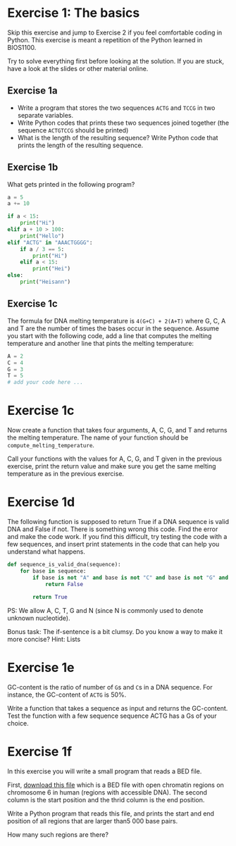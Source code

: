 # Exercise 1: The basics
Skip this exercise and jump to Exercise 2 if you feel comfortable coding in Python. This exercise is meant a repetition of the Python learned in BIOS1100.

Try to solve everything first before looking at the solution. If you are stuck, have a look at the slides or other material online.

## Exercise 1a
* Write a program that stores the two sequences `ACTG` and `TCCG` in two separate variables.
* Write Python codes that prints these two sequences joined together (the sequence `ACTGTCCG` should be printed)
* What is the length of the resulting sequence? Write Python code that prints the length of the resulting sequence.


## Exercise 1b
What gets printed in the following program?
```python
a = 5
a += 10

if a < 15:
    print("Hi")
elif a + 10 > 100:
    print("Hello")
elif "ACTG" in "AAACTGGGG":
    if a / 3 == 5:
        print("Hi")
    elif a < 15:
        print("Hei")
else:
    print("Heisann")

```


## Exercise 1c
The formula for DNA melting temperature is `4(G+C) + 2(A+T)` where G, C, A and T are the number of times the bases occur in the sequence.
Assume you start with the following code, add a line that computes the melting temperature and another line that pints the melting temperature:
```python
A = 2
C = 4
G = 3
T = 5
# add your code here ...
```

# Exercise 1c
Now create a function that takes four arguments, A, C, G, and T and returns the melting temperature. 
The name of your function should be `compute_melting_temperature`.

Call your functions with the values for A, C, G, and T given in the previous exercise, print the return value and make sure you get the same
 melting temperature as in the previous exercise.

# Exercise 1d
The following function is supposed to return True if a DNA sequence is valid DNA and False if not. There is something wrong this code. Find the error and make the code work.
If you find this difficult, try testing the code with a few sequences, and insert print statements in the code that can help you understand what happens.
```python
def sequence_is_valid_dna(sequence):
    for base in sequence:
        if base is not "A" and base is not "C" and base is not "G" and base is not "T" and base is not "N":
            return False
            
        return True

``` 
PS: We allow A, C, T, G and N (since N is commonly used to denote unknown nucleotide).

Bonus task: The if-sentence is a bit clumsy. Do you know a way to make it more concise? Hint: Lists


# Exercise 1e
GC-content is the ratio of number of `G`s and `C`s in a DNA sequence. For instance, the GC-content of `ACTG` is 50%.

Write a function that takes a sequence as input and returns the GC-content. Test the function with a few sequence sequence ACTG has a Gs of your choice.


# Exercise 1f
In this exercise you will write a small program that reads a BED file.

First, [download this file](https://raw.githubusercontent.com/uio-bmi/statistical_genomics_exercises/master/open_chromatin_chr6.bed) which is a BED file
with open chromatin regions on chromosome 6 in human (regions with accessible DNA). The second column is the start position and the thrid column is the end position.

Write a Python program that reads this file, and prints the start and end position of all regions that are larger than5 000 base pairs.

How many such regions are there?


